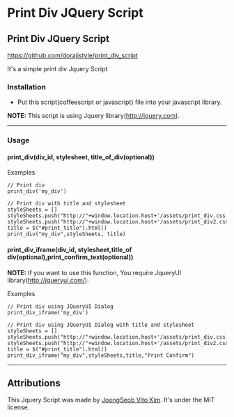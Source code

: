 # Print Div JQuery Script


## Print Div JQuery Script

https://github.com/dorajistyle/print_div_script

It's a simple print div Jquery Script


### Installation
* Put this script(coffeescript or javascript) file into your javascript library.

**NOTE:** This script is using Jquery library(http://jquery.com).          

----

### Usage

#### print_div(div_id, stylesheet[](optional), title_of_div(optional))

Examples

    // Print div
	print_div('my_div')

    // Print div with title and stylesheet
	styleSheets = []
	styleSheets.push("http://"+window.location.host+'/assets/print_div.css')
	styleSheets.push("http://"+window.location.host+'/assets/print_div2.css')
	title = $("#print_title").html()
	print_div("my_div",styleSheets, title)


#### print_div_iframe(div_id, stylesheet[](optional),title_of div(optional),print_confirm_text(optional))

**NOTE:** If you want to use this function, You require JqueryUI library(http://jqueryui.com/).

Examples
	
	// Print div using JQueryUI Dialog
	print_div_iframe('my_div')

	// Print div using JQueryUI Dialog with title and stylesheet
	styleSheets = []
	styleSheets.push("http://"+window.location.host+'/assets/print_div.css')
	styleSheets.push("http://"+window.location.host+'/assets/print_div2.css')
	title = $("#print_title").html()
	print_div_iframe("my_div",styleSheets,title,"Print Confirm")

________________________

## Attributions

This Jquery Script was made by [JoongSeob Vito Kim](http://www.dorajistyle.pe.kr/p/about-me.html). 
It's under the MIT license.